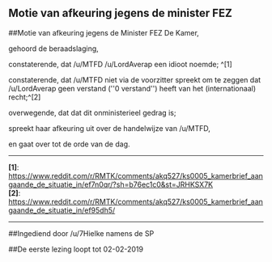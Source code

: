 ## Motie van afkeuring jegens de minister FEZ 
 
##Motie van afkeuring jegens de Minister FEZ
De Kamer,

gehoord de beraadslaging,

constaterende, dat /u/MTFD /u/LordAverap een idioot noemde; ^[1]

constaterende, dat /u/MTFD niet via de voorzitter spreekt om te zeggen dat /u/LordAverap geen verstand (''0 verstand'') heeft van het (internationaal) recht;^[2]

overwegende, dat dat dit onministerieel gedrag is;

spreekt haar afkeuring uit over de handelwijze van /u/MTFD,

en gaat over tot de orde van de dag.

---

**[1]**: https://www.reddit.com/r/RMTK/comments/akq527/ks0005_kamerbrief_aangaande_de_situatie_in/ef7n0qr/?sh=b76ec1c0&st=JRHKSX7K  
**[2]**: https://www.reddit.com/r/RMTK/comments/akq527/ks0005_kamerbrief_aangaande_de_situatie_in/ef95dh5/

---

##Ingediend door /u/7Hielke namens de SP

##De eerste lezing loopt tot 02-02-2019